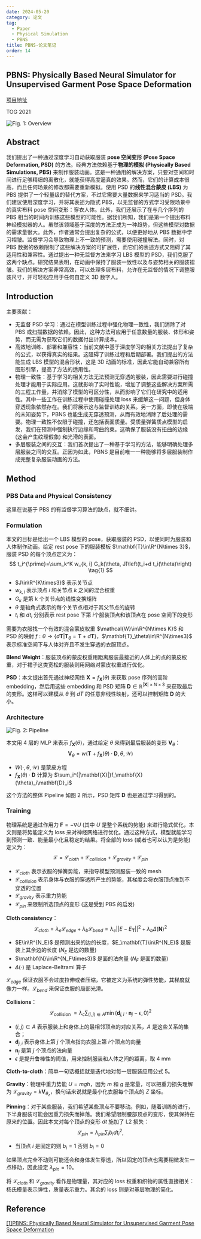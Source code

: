 ```yaml
---
date: 2024-05-20
category: 论文
tag:
  - Paper
  - Physical Simulation
  - PBNS
title: PBNS-论文笔记
order: 14
---
```


## PBNS: Physically Based Neural Simulator for Unsupervised Garment Pose Space Deformation

[项目地址](https://hbertiche.github.io/PBNS)

TOG 2021

![Fig. 1: Overview](https://rocyan.oss-cn-hangzhou.aliyuncs.com/blog/202406261142057.png)

## Abstract

我们提出了一种通过深度学习自动获取服装 **pose 空间变形 (Pose Space Deformation, PSD)** 的方法。经典方法依赖基于**物理的模拟 (Physically Based Simulations, PBS)** 来制作服装动画。这是一种通用的解决方案，只要对空间和时间进行足够精细的离散化，就能获得高度逼真的效果。然而，它们的计算成本很高，而且任何场景的修改都需要重新模拟。使用 PSD 的**线性混合蒙皮 (LBS)** 为 PBS 提供了一个轻量级的替代方案，不过它需要大量数据来学习适当的 PSD。我们建议使用深度学习，并将其表述为隐式 PBS，以无监督的方式学习受限场景中的真实布料 pose 空间变形：穿衣人体。此外，我们还展示了在与几个序列的 PBS 相当的时间内训练这些模型的可能性。据我们所知，我们是第一个提出布料神经模拟器的人。虽然该领域基于深度的方法正成为一种趋势，但这些模型对数据的需求量很大。此外，作者通常会提出复杂的公式，以便更好地从 PBS 数据中学习褶皱。监督学习会导致物理上不一致的预测，需要使用碰撞解法。同时，对 PBS 数据的依赖限制了这些解决方案的可扩展性，而它们的表述方式又阻碍了其适用性和兼容性。通过提出一种无监督方法来学习 LBS 模型的 PSD，我们克服了这两个缺点。研究结果表明，在动画中保持了服装一致性以及与姿势相关的服装褶皱。我们的解决方案非常高效，可以处理多层布料，允许在无监督的情况下调整服装尺寸，并可轻松应用于任何自定义 3D 数字人。

## Introduction

主要贡献：

- 无监督 PSD 学习：通过在模型训练过程中强化物理一致性，我们消除了对 PBS 或扫描数据的依赖。因此，这种方法可应用于任意数量的服装、体形和姿势，而无需为获取它们的数据付出计算成本。
- 高效地训练、部署和兼容性：当前文献中基于深度学习的相关方法提出了复杂的公式，以获得真实的结果。这阻碍了训练过程和后期部署。我们提出的方法能生成 LBS 模型的混合形状，这是 3D 动画的标准，因此它能自动兼容所有图形引擎，提高了方法的适用性。
- 物理一致性：基于学习的相关方法无法预测无穿透的服装，因此需要进行碰撞处理才能用于实际应用。这就影响了实时性能，增加了调整这些解决方案所需的工程工作量，并消除了模型的可区分性，从而影响了它们在研究中的适用性。其中一些工作在训练过程中使用碰撞处理 loss 来缓解这一问题，但身体穿透现象依然存在。我们将展示这与监督训练的关系。另一方面，即使在极端的未知姿势下，PBNS 也能生成无穿透预测，从而有效地消除了后处理的需要。物理一致性不仅限于碰撞，还包括表面质量。受质量弹簧质点模型的启发，我们在预测中强制执行边缘和弯曲约束。这确保了服装没有扭曲的边缘 (这会产生纹理假象) 和光滑的表面。
- 多层服装之间的交互：我们首次提出了一种基于学习的方法，能够明确处理多层服装之间的交互。正因为如此，PBNS 是目前唯一一种能够将多层服装制作成完整复杂服装动画的方法。

## Method

### PBS Data and Physical Consistency

这里在说基于 PBS 的有监督学习算法的缺点，就不细讲。

### Formulation

本文的目标是给出一个 LBS 模型的 pose，获取服装的 PSD，以便同时为服装和人体制作动画。给定 rest pose 下的服装模板 $\mathbf{T}\in\R^{N\times 3}$，服装 PSD 的每个顶点定义为：
$$
t_i^{\prime}=\sum_k^K w_{k, i} G_k(\theta, J)\left(t_i+d t_i(\theta)\right)
\tag{1}
$$

- $J\in\R^{K\times3}$ 表示关节点
- $w_{k,i}$ 表示顶点 $i$ 和关节点 $k$ 之间的混合权重
- $G_k$ 是第 k 个关节点的线性变换矩阵
- $\theta$ 是轴角式表示的每个关节点相对于其父节点的旋转
- $t_i$ 和 $dt_i$ 分别表示 rest pose 下第 $i$​ 个服装顶点和该顶点在 pose 空间下的变形

需要为衣服找一个有效的混合蒙皮权重 $\mathcal{W}\in\R^{N\times K}$ 和 PSD 的映射 $f:\theta\to\{d\mathbf{T}|\mathbf{T}_\theta=\mathbf{T}+d\mathbf{T}\}$，$\mathbf{T}_\theta\in\R^{N\times3}$ 表示标准空间下与人体对齐且不发生穿透的衣服顶点。

**Blend Weight**：服装顶点的蒙皮权重用距离服装最接近的人体上的点的蒙皮权重，对于裙子这类宽松的服装则用网络对蒙皮权重进行优化。

**PSD**：本文提出首先通过神经网络 $\mathbf{X}=f_{\mathbf{X}}(\theta)$ 来获取 pose 序列的高阶 embedding，然后用这些 embedding 和 PSD 矩阵 $\mathbf{D} \in \mathbb{R}^{|\mathbf{X}| \times N \times 3}$ 来获取最后的变形。这样可以建模从 $\theta$ 到 $dT$ 的任意非线性映射，还可以控制矩阵 $\mathbf{D}$ 的大小。

### Architecture

![Fig. 2: Pipeline](https://rocyan.oss-cn-hangzhou.aliyuncs.com/blog/202406261142681.png)

本文用 4 层的 MLP 来表示 $f_\mathbf{X}(\theta)$，通过给定 $\theta$ 来得到最后服装的变形 $\mathbf{V}_\theta$：
$$
\mathbf{V}_\theta=w(\mathbf{T}+f_\mathbf{X}(\theta)\cdot\mathbf{D},\theta,\mathcal{W})
\tag{2}
$$

- $W(\cdot,\theta,\mathcal{W})$ 是蒙皮方程
- $f_\mathbf{X}(\theta)\cdot\mathbf{D}$ 计算为 $\sum_i^{|\mathbf{X}|}f_\mathbf{X}(\theta)_i\mathbf{D}_i$

这个方法的整体 Pipeline 如图 2 所示，PSD 矩阵 $\mathbf{D}$ 也是通过学习得到的。

### Training

物理系统是通过作用力 $\mathbf{F}=-\nabla U$ (其中 $U$​ 是整个系统的势能) 来进行隐式优化，本文则是将势能定义为 loss 来对神经网络进行优化。通过这种方式，模型就能学习到预测一致、能量最小化且稳定的结果。将全部的 loss (或者也可以认为是势能) 定义为：
$$
\mathcal{L}=\mathcal{L}_{cloth}+\mathcal{L}_{collision}+\mathcal{L}_{gravity}+\mathcal{L}_{pin}
\tag{3}
$$

- $\mathcal{L}_{cloth}$ 表示衣服的弹簧势能，来指导模型预测服装一致的 mesh
- $\mathcal{L}_{collision}$ 表示身体与衣服的穿透所产生的势能，其梯度会将衣服顶点推到不穿透的位置
- $\mathcal{L}_{gravity}$ 表示重力势能
- $\mathcal{L}_{pin}$ 来限制所选顶点的变形 (这是受到 PBS 的启发)

**Cloth consistency**：
$$
\mathcal{L}_{cloth}=\lambda_e\mathcal{L}_{edge}+\lambda_b\mathcal{L}_{bend}=\lambda_e||E-E_\mathbf{T}||^2+\lambda_b\Delta(\mathbf{N})^2
\tag{4}
$$

- $E\in\R^{N_E}$ 是预测出来的边的长度，$E_\mathbf{T}\in\R^{N_E}$ 是服装上其余边的长度 ($N_E$ 是边的数量)
- $\mathbf{N}\in\R^{N_F\times3}$ 是面的法向量 ($N_F$ 是面的数量)
- $\Delta(\cdot)$ 是 Laplace-Beltrami 算子

$\mathcal{L}_{edge}$ 保证衣服不会过度拉伸或者压缩，它被定义为系统的弹性势能，其梯度就像力一样。$\mathcal{L}_{bend}$ 来保证衣服的局部光滑。

**Collisions**：
$$
\mathcal{L}_{\text {collision }}=\lambda_c \sum_{(i, j) \in A} \min \left(\mathbf{d}_{j, i} \cdot \mathbf{n}_j-\epsilon, 0\right)^2
\tag{5}
$$

- $(i,j)\in A$ 表示服装上和身体上的最相邻顶点的对应关系，$A$ 是这些关系的集合；
- $\mathbf{d}_{j,i}$ 表示身体上第 $j$ 个顶点指向衣服上第 $i$​ 个顶点的向量
- $\mathbf{n}_j$ 是第 $j$ 个顶点的法向量
- $\epsilon$ 是提升鲁棒性的阈值，用来控制服装和人体之间的距离，取 4 mm

**Cloth-to-cloth**：简单一句话概括就是迭代地对每一层服装应用公式 5。

**Gravity**：物理中重力势能 $U=mgh$，因为 $m$ 和 $g$ 是常量，可以把重力损失理解为 $\mathcal{L}_{gravity}=k\mathbf{V}_{\theta_z}$，换句话来说就是最小化衣服每个顶点的 $Z$ 坐标。

**Pinning**：对于某些服装，我们希望某些顶点不要移动。例如，随着训练的进行，下半身服装可能会因重力损失而掉落。我们希望限制腰部顶点的变形，使其保持在原来的位置。因此本文对每个顶点的变形 $dt$ 施加了 L2 损失：
$$
\mathcal{L}_{pin}=\lambda_{pin}\sum_ib_idt_i^2,
\tag{6}
$$

- 当顶点 $i$ 是固定的则 $b_i=1$ 否则 $b_i=0$

如果顶点完全不动则可能还会和身体发生穿透，所以固定的顶点也需要稍微发生一点移动，因此设定 $\lambda_{pin}=10$​ 。

将 $\mathcal{L}_{cloth}$ 和 $\mathcal{L}_{gravity}$ 看作是物理量，其对应的 loss 权重和织物的属性直接相关：杨氏模量表示弹性，质量表示重力。其余的 loss 则是对基层物理的简化。

## Reference

[[1]PBNS: Physically Based Neural Simulator for Unsupervised Garment Pose Space Deformation](https://dl.acm.org/doi/10.1145/3478513.3480479)
